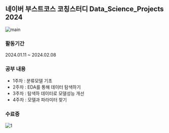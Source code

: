 ## 네이버 부스트코스 코칭스터디 Data_Science_Projects 2024
![main](https://github.com/MinwooPyeon/Coaching_study_Data_Science_Projects_2024/assets/153968515/671e796c-d487-45cc-a068-4d64308571d8)


### 활동기간
2024.01.11 ~ 2024.02.08

### 공부 내용
- 1주차 : 분류모델 기초
- 2주차 : EDA를 통해 데이터 탐색하기
- 3주차 : 탐색하 데이터로 모델성능 개선
- 4주차 : 모델과 파라미터 찾기

### 수료증
![1](https://github.com/MinwooPyeon/Coaching_study_Data_Science_Projects_2024/assets/153968515/8d5345b0-053f-4d9b-8ff8-c8919c815092)
